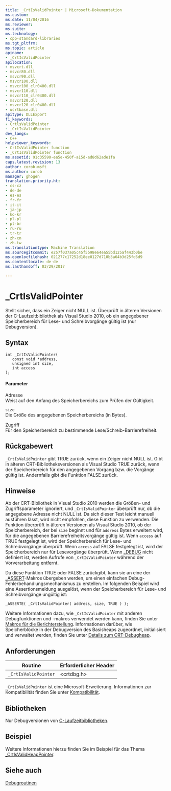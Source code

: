 ```yaml
---
title: _CrtIsValidPointer | Microsoft-Dokumentation
ms.custom: 
ms.date: 11/04/2016
ms.reviewer: 
ms.suite: 
ms.technology:
- cpp-standard-libraries
ms.tgt_pltfrm: 
ms.topic: article
apiname:
- _CrtIsValidPointer
apilocation:
- msvcrt.dll
- msvcr80.dll
- msvcr90.dll
- msvcr100.dll
- msvcr100_clr0400.dll
- msvcr110.dll
- msvcr110_clr0400.dll
- msvcr120.dll
- msvcr120_clr0400.dll
- ucrtbase.dll
apitype: DLLExport
f1_keywords:
- CrtlsValidPointer
- _CrtIsValidPointer
dev_langs:
- C++
helpviewer_keywords:
- CrtIsValidPointer function
- _CrtIsValidPointer function
ms.assetid: 91c35590-ea5e-450f-a15d-ad8d62ade1fa
caps.latest.revision: 13
author: corob-msft
ms.author: corob
manager: ghogen
translation.priority.ht:
- cs-cz
- de-de
- es-es
- fr-fr
- it-it
- ja-jp
- ko-kr
- pl-pl
- pt-br
- ru-ru
- tr-tr
- zh-cn
- zh-tw
ms.translationtype: Machine Translation
ms.sourcegitcommit: e257f037a05c45f5b98e64ea55bd125af443b0be
ms.openlocfilehash: 021277c17252d18ee0127d710b3a64b3d25fd6d9
ms.contentlocale: de-de
ms.lasthandoff: 03/29/2017

---
```

# <a name="crtisvalidpointer"></a>_CrtIsValidPointer
Stellt sicher, dass ein Zeiger nicht NULL ist. Überprüft in älteren Versionen der C-Laufzeitbibliothek als Visual Studio 2010, ob ein angegebener Speicherbereich für Lese- und Schreibvorgänge gültig ist (nur Debugversion).  
  
## <a name="syntax"></a>Syntax  
  
```  
int _CrtIsValidPointer(   
   const void *address,  
   unsigned int size,  
   int access   
);  
```  
  
#### <a name="parameters"></a>Parameter  
 Adresse  
 Weist auf den Anfang des Speicherbereichs zum Prüfen der Gültigkeit.  
  
 `size`  
 Die Größe des angegebenen Speicherbereichs (in Bytes).  
  
 Zugriff  
 Für den Speicherbereich zu bestimmende Lese/Schreib-Barrierefreiheit.  
  
## <a name="return-value"></a>Rückgabewert  
 `_CrtIsValidPointer` gibt TRUE zurück, wenn ein Zeiger nicht NULL ist. Gibt in älteren CRT-Bibliotheksversionen als Visual Studio TRUE zurück, wenn der Speicherbereich für den angegebenen Vorgang bzw. die Vorgänge gültig ist. Andernfalls gibt die Funktion FALSE zurück.  
  
## <a name="remarks"></a>Hinweise  
 Ab der CRT-Bibliothek in Visual Studio 2010 werden die Größen- und Zugriffsparameter ignoriert, und `_CrtIsValidPointer` überprüft nur, ob die angegebene Adresse nicht NULL ist. Da sich dieser Test leicht manuell ausführen lässt, wird nicht empfohlen, diese Funktion zu verwenden. Die Funktion überprüft in älteren Versionen als Visual Studio 2010, ob der Speicherbereich, der bei `size` beginnt und für `address` Bytes erweitert wird, für die angegebenen Barrierefreiheitsvorgänge gültig ist. Wenn `access` auf TRUE festgelegt ist, wird der Speicherbereich für Lese- und Schreibvorgänge überprüft. Wenn `access` auf FALSE festgelegt ist, wird der Speicherbereich nur für Lesevorgänge überprüft. Wenn [_DEBUG](../../c-runtime-library/debug.md) nicht definiert ist, werden Aufrufe von `_CrtIsValidPointer` während der Vorverarbeitung entfernt.  
  
 Da diese Funktion TRUE oder FALSE zurückgibt, kann sie an eine der [_ASSERT](../../c-runtime-library/reference/assert-asserte-assert-expr-macros.md)-Makros übergeben werden, um einen einfachen Debug-Fehlerbehandlungsmechanismus zu erstellen. Im folgenden Beispiel wird eine Assertionsmeldung ausgelöst, wenn der Speicherbereich für Lese- und Schreibvorgänge ungültig ist:  
  
```  
_ASSERTE( _CrtIsValidPointer( address, size, TRUE ) );  
```  
  
 Weitere Informationen dazu, wie `_CrtIsValidPointer` mit anderen Debugfunktionen und -makros verwendet werden kann, finden Sie unter [Makros für die Berichterstellung](/visualstudio/debugger/macros-for-reporting). Informationen darüber, wie Speicherblöcke in der Debugversion des Basisheaps zugeordnet, initialisiert und verwaltet werden, finden Sie unter [Details zum CRT-Debugheap](/visualstudio/debugger/crt-debug-heap-details).  
  
## <a name="requirements"></a>Anforderungen  
  
|Routine|Erforderlicher Header|  
|-------------|---------------------|  
|`_CrtIsValidPointer`|\<crtdbg.h>|  
  
 `_CrtIsValidPointer` ist eine Microsoft-Erweiterung. Informationen zur Kompatibilität finden Sie unter [Kompatibilität](../../c-runtime-library/compatibility.md).  
  
## <a name="libraries"></a>Bibliotheken  
 Nur Debugversionen von [C-Laufzeitbibliotheken](../../c-runtime-library/crt-library-features.md).  
  
## <a name="example"></a>Beispiel  
 Weitere Informationen hierzu finden Sie im Beispiel für das Thema [_CrtIsValidHeapPointer](../../c-runtime-library/reference/crtisvalidheappointer.md).  
  
## <a name="see-also"></a>Siehe auch  
 [Debugroutinen](../../c-runtime-library/debug-routines.md)
